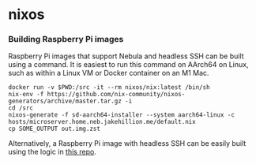 # nixos

### Building Raspberry Pi images

Raspberry Pi images that support Nebula and headless SSH can be built using a command. It is easiest to run this command on AArch64 on Linux, such as within a Linux VM or Docker container on an M1 Mac.

    docker run -v $PWD:/src -it --rm nixos/nix:latest /bin/sh
    nix-env -f https://github.com/nix-community/nixos-generators/archive/master.tar.gz -i
    cd /src
    nixos-generate -f sd-aarch64-installer --system aarch64-linux -c hosts/microserver.home.neb.jakehillion.me/default.nix
    cp SOME_OUTPUT out.img.zst

Alternatively, a Raspberry Pi image with headless SSH can be easily built using the logic in [this repo](https://github.com/Robertof/nixos-docker-sd-image-builder/tree/master).
